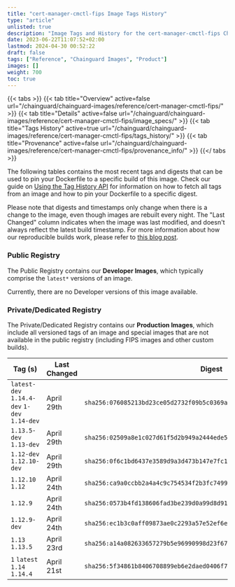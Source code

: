 ```yaml
---
title: "cert-manager-cmctl-fips Image Tags History"
type: "article"
unlisted: true
description: "Image Tags and History for the cert-manager-cmctl-fips Chainguard Image"
date: 2023-06-22T11:07:52+02:00
lastmod: 2024-04-30 00:52:22
draft: false
tags: ["Reference", "Chainguard Images", "Product"]
images: []
weight: 700
toc: true
---
```


{{< tabs >}}
{{< tab title="Overview" active=false url="/chainguard/chainguard-images/reference/cert-manager-cmctl-fips/" >}}
{{< tab title="Details" active=false url="/chainguard/chainguard-images/reference/cert-manager-cmctl-fips/image_specs/" >}}
{{< tab title="Tags History" active=true url="/chainguard/chainguard-images/reference/cert-manager-cmctl-fips/tags_history/" >}}
{{< tab title="Provenance" active=false url="/chainguard/chainguard-images/reference/cert-manager-cmctl-fips/provenance_info/" >}}
{{</ tabs >}}

The following tables contains the most recent tags and digests that can be used to pin your Dockerfile to a specific build of this image. Check our guide on [Using the Tag History API](/chainguard/chainguard-images/using-the-tag-history-api/) for information on how to fetch all tags from an image and how to pin your Dockerfile to a specific digest.

Please note that digests and timestamps only change when there is a change to the image, even though images are rebuilt every night. The "Last Changed" column indicates when the image was last modified, and doesn't always reflect the latest build timestamp. For more information about how our reproducible builds work, please refer to [this blog post](https://www.chainguard.dev/unchained/reproducing-chainguards-reproducible-image-builds).

### Public Registry
The Public Registry contains our **Developer Images**, which typically comprise the `latest*` versions of an image.

Currently, there are no Developer versions of this image available.

### Private/Dedicated Registry
The Private/Dedicated Registry contains our **Production Images**, which include all versioned tags of an image and special images that are not available in the public registry (including FIPS images and other custom builds).

| Tag (s)                                       | Last Changed | Digest                                                                    |
|-----------------------------------------------|--------------|---------------------------------------------------------------------------|
|  `latest-dev` `1.14.4-dev` `1-dev` `1.14-dev` | April 29th   | `sha256:076085213bd23ce05d2732f09b5c0369ae35ffff27b1d99a2e4d3522cb30f067` |
|  `1.13.5-dev` `1.13-dev`                      | April 29th   | `sha256:02509a8e1c027d61f5d2b949a2444ede5d56032d08a843caf9caf74dffd32d8f` |
|  `1.12-dev` `1.12.10-dev`                     | April 29th   | `sha256:0f6c1bd6437e3589d9a3d473b147e7fc107eac0ddcef4f7870a9c75e391ef7e2` |
|  `1.12.10` `1.12`                             | April 24th   | `sha256:ca9a0ccbb2a4a4c9c754534f2b3fc7499dc5b3bf3fe031b8e42a82c561552e33` |
|  `1.12.9`                                     | April 24th   | `sha256:0573b4fd138606fad3be239d0a99d8d919402bad1a5bf80594a2e4e980802f0d` |
|  `1.12.9-dev`                                 | April 24th   | `sha256:ec1b3c0aff09873ae0c2293a57e52ef6e350b2c19466a47d01a7ce152d0ad5bc` |
|  `1.13` `1.13.5`                              | April 23rd   | `sha256:a14a082633657279b5e96990998d23f6715ab8d80c424eb50068bd96465e54f4` |
|  `1` `latest` `1.14` `1.14.4`                 | April 21st   | `sha256:5f34861b8406708899eb6e2daed0406f7bc81b88f4a6fc52b25a6a754e667ed5` |

